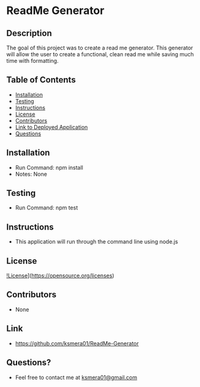 
  # ReadMe Generator

  ## Description

  The goal of this project was to create a read me generator. This generator will allow the user to create a functional, clean read me while saving much time with formatting.

  ## Table of Contents
  
  - [Installation](#installation)
  - [Testing](#testing)
  - [Instructions](#instructions)
  - [License](#license)
  - [Contributors](#contributors)
  - [Link to Deployed Application](#link)
  - [Questions](#questions)
 
  ## Installation

  - Run Command: npm install
  - Notes: None

  ## Testing
  
  - Run Command: npm test

  ## Instructions

  - This application will run through the command line using node.js

  ## License

  [!License](https://img.shields.io/badge/License-GPL-orange.svg)](https://opensource.org/licenses)

  ## Contributors

  - None

  ## Link

  - https://github.com/ksmera01/ReadMe-Generator

  ## Questions? 
  
  - Feel free to contact me at ksmera01@gmail.com
  
  